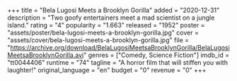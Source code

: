 +++
title = "Bela Lugosi Meets a Brooklyn Gorilla"
added = "2020-12-31"
description = "Two goofy entertainers meet a mad scientist on a jungle island."
rating = "4"
popularity = "1.663"
released = "1952"
poster = "assets/poster/bela-lugosi-meets-a-brooklyn-gorilla.jpg"
cover = "assets/cover/bela-lugosi-meets-a-brooklyn-gorilla.jpg"
file = "https://archive.org/download/BelaLugosiMeetsaBrooklynGorilla/BelaLugosiMeetsaBrooklynGorilla.avi"
genres = ["Comedy, Science Fiction"]
imdb_id = "tt0044406"
runtime = "74"
tagline = "A horror film that will stiffen you with laughter!"
original_language = "en"
budget = "0"
revenue = "0"
+++